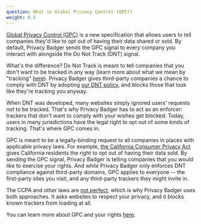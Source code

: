 ```yaml
---
question: What is Global Privacy Control (GPC)?
weight: 6.5
---
```


[Global Privacy Control (GPC)](https://globalprivacycontrol.org/) is a new specification that allows users to tell companies they'd like to opt out of having their data shared or sold. By default, Privacy Badger sends the GPC signal to every company you interact with alongside the Do Not Track (DNT) signal.

What's the difference? Do Not Track is meant to tell companies that you don't want to be tracked in any way (learn more about what we mean by "tracking" [here](https://www.eff.org/pages/understanding-effs-do-not-track-policy-universal-opt-out-tracking)). Privacy Badger gives third-party companies a chance to comply with DNT by adopting [our DNT policy](https://www.eff.org/dnt-policy/), and blocks those that look like they're tracking you anyway.

When DNT was developed, many websites simply ignored users’ requests not to be tracked. That's why Privacy Badger has to act as an enforcer: trackers that don't want to comply with your wishes get blocked. Today, users in many jurisdictions have the legal right to opt out of some kinds of tracking. That's where GPC comes in.

GPC is meant to be a legally-binding request to all companies in places with applicable privacy laws. For example, [the California Consumer Privacy Act](https://theccpa.org) gives California residents the right to opt out of having their data sold. By sending the GPC signal, Privacy Badger is telling companies that you would like to exercise your rights. And while Privacy Badger only enforces DNT compliance against third-party domains, GPC applies to everyone -- the first-party sites you visit, and any third-party trackers they might invite in.

The CCPA and other laws are [not perfect](https://advocacy.consumerreports.org/press_release/consumer-reports-study-finds-significant-obstacles-to-exercising-california-privacy-rights/), which is why Privacy Badger uses both approaches. It asks websites to respect your privacy, and it blocks known trackers from loading at all.

You can learn more about GPC and your rights [here](https://globalprivacycontrol.org/).
